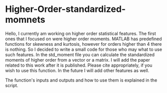 # Higher-Order-standardized-momnets
Hello, 
I currently am working on higher order statistical features. 
The first ones that I focused on were higher order moments. 
MATLAB has predefined functions for skewness and kurtosis, however for orders higher than 4 there is nothing. 
So I decided to write a small code for those who may what to use such features. 
In the std_moment file you can calculate the standardized moments of higher order from a vector or a matrix. 
I will add the paper related to this work after it is published. Please cite appropriately, if you wish to use this function. 
In the future I will add other features as well.

The function's inputs and outputs and how to use them is explained in the script.
